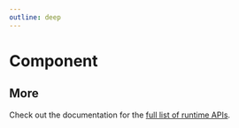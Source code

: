 ```yaml
---
outline: deep
---
```


# Component

<script setup>
import App from '../src/App.vue'
</script>


<App />


<!--@include: components/src/components/VueTable.md-->


## More

Check out the documentation for the [full list of runtime APIs](https://vitepress.dev/reference/runtime-api#usedata).
